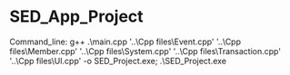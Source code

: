 SED_App_Project
=========================

Command_line:
g++ .\main.cpp '..\Cpp files\Event.cpp' '..\Cpp files\Member.cpp' '..\Cpp files\System.cpp' '..\Cpp files\Transaction.cpp' '..\Cpp files\UI.cpp' -o SED_Project.exe; .\SED_Project.exe